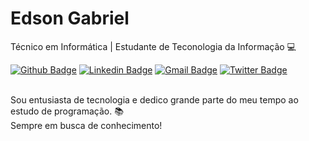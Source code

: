 # Edson Gabriel

Técnico em Informática | Estudante de Teconologia da Informação :computer:

[![Github Badge](https://img.shields.io/badge/-Github-000?style=flat-square&logo=Github&logoColor=white&link=https://github.com/edsongabriel)](https://github.com/edsongabriel)
[![Linkedin Badge](https://img.shields.io/badge/-LinkedIn-blue?style=flat-square&logo=Linkedin&logoColor=white&link=https://www.linkedin.com/in/edsongabrielfg)](https://www.linkedin.com/in/edsongabrielfg)
[![Gmail Badge](https://img.shields.io/badge/-Gmail-c14438?style=flat-square&logo=Gmail&logoColor=white&link=mailto:edsongabriel2000.eg@gmail.com)](mailto:edsongabriel2000.eg@gmail.com)
[![Twitter Badge](https://img.shields.io/badge/-Twitter-blue?style=flat-square&logo=Twitter&logoColor=white&link=https://twitter.com/edsongabrielfg)](https://twitter.com/edsongabrielfg)

<br /> Sou entusiasta de tecnologia e dedico grande parte do meu tempo ao estudo de programação. :books:
<br /> Sempre em busca de conhecimento!



<!--
### Hi there 👋
<!--
**edsongabriel/edsongabriel** is a ✨ _special_ ✨ repository because its `README.md` (this file) appears on your GitHub profile.
<!--
Here are some ideas to get you started:
<!--
- 🔭 I’m currently working on ...
- 🌱 I’m currently learning ...
- 👯 I’m looking to collaborate on ...
- 🤔 I’m looking for help with ...
- 💬 Ask me about ...
- 📫 How to reach me: ...
- 😄 Pronouns: ...
- ⚡ Fun fact: ...
-->
